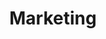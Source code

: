 ---
title: Marketing
template: blog
category: marketing
shouldHideTitle: true
isListingPage: true
---